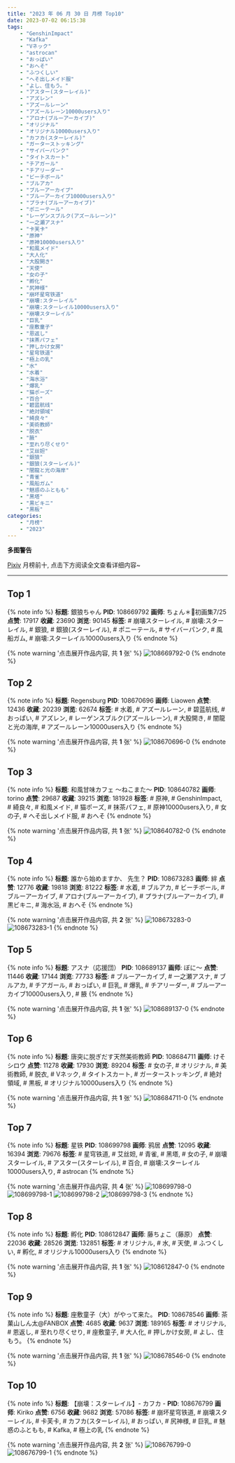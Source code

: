 ```yaml
---
title: "2023 年 06 月 30 日 月榜 Top10"
date: 2023-07-02 06:15:38
tags:
    - "GenshinImpact"
    - "Kafka"
    - "Vネック"
    - "astrocan"
    - "おっぱい"
    - "おへそ"
    - "ふつくしい"
    - "へそ出しメイド服"
    - "よし、住もう。"
    - "アスター(スターレイル)"
    - "アズレン"
    - "アズールレーン"
    - "アズールレーン10000users入り"
    - "アロナ(ブルーアーカイブ)"
    - "オリジナル"
    - "オリジナル10000users入り"
    - "カフカ(スターレイル)"
    - "ガーターストッキング"
    - "サイバーパンク"
    - "タイトスカート"
    - "チアガール"
    - "チアリーダー"
    - "ビーチボール"
    - "ブルアカ"
    - "ブルーアーカイブ"
    - "ブルーアーカイブ10000users入り"
    - "プラナ(ブルーアーカイブ)"
    - "ポニーテール"
    - "レーゲンスブルク(アズールレーン)"
    - "一之瀬アスナ"
    - "卡芙卡"
    - "原神"
    - "原神10000users入り"
    - "和風メイド"
    - "大人化"
    - "大股開き"
    - "天使"
    - "女の子"
    - "孵化"
    - "尻神様"
    - "崩坏星穹铁道"
    - "崩壊:スターレイル"
    - "崩壊:スターレイル10000users入り"
    - "崩壊スターレイル"
    - "巨乳"
    - "座敷童子"
    - "恩返し"
    - "抹茶パフェ"
    - "押しかけ女房"
    - "星穹铁道"
    - "極上の乳"
    - "水"
    - "水着"
    - "海水浴"
    - "爆乳"
    - "猫ポーズ"
    - "百合"
    - "碧蓝航线"
    - "絶対領域"
    - "綺良々"
    - "美術教師"
    - "脱衣"
    - "腋"
    - "至れり尽くせり"
    - "艾丝妲"
    - "銀狼"
    - "銀狼(スターレイル)"
    - "闇龍と光の海岸"
    - "青雀"
    - "風船ガム"
    - "魅惑のふともも"
    - "黑塔"
    - "黒ビキニ"
    - "黒板"
categories:
    - "月榜"
    - "2023"
---
```


<i class="fa fa-triangle-exclamation"></i>**多图警告**<i class="fa fa-triangle-exclamation"></i>

[Pixiv](https://www.pixiv.net/) 月榜前十, 点击下方阅读全文查看详细内容~

<!-- more -->

---

## Top 1

{% note info %}
**标题**: 銀狼ちゃん
**PID**: 108669792 **画师**: ちょん＊📙初画集7/25
**点赞**: 17917 **收藏**: 23690 **浏览**: 90145
**标签**: # 崩壊スターレイル, # 崩壊:スターレイル, # 銀狼, # 銀狼(スターレイル), # ポニーテール, # サイバーパンク, # 風船ガム, # 崩壊:スターレイル10000users入り
{% endnote %}

{% note warning '点击展开作品内容, 共 **1** 张' %}
![108669792-0](https://i.pixiv.re/img-original/img/2023/06/03/00/13/37/108669792_p0.png)
{% endnote %}

## Top 2

{% note info %}
**标题**: Regensburg
**PID**: 108670696 **画师**: Liaowen
**点赞**: 12436 **收藏**: 20239 **浏览**: 62674
**标签**: # 水着, # アズールレーン, # 碧蓝航线, # おっぱい, # アズレン, # レーゲンスブルク(アズールレーン), # 大股開き, # 闇龍と光の海岸, # アズールレーン10000users入り
{% endnote %}

{% note warning '点击展开作品内容, 共 **1** 张' %}
![108670696-0](https://i.pixiv.re/img-original/img/2023/06/03/00/40/09/108670696_p0.png)
{% endnote %}

## Top 3

{% note info %}
**标题**: 和風甘味カフェ ～ねこまた～
**PID**: 108640782 **画师**: torino
**点赞**: 29687 **收藏**: 39215 **浏览**: 181928
**标签**: # 原神, # GenshinImpact, # 綺良々, # 和風メイド, # 猫ポーズ, # 抹茶パフェ, # 原神10000users入り, # 女の子, # へそ出しメイド服, # おへそ
{% endnote %}

{% note warning '点击展开作品内容, 共 **1** 张' %}
![108640782-0](https://i.pixiv.re/img-original/img/2023/06/02/00/00/37/108640782_p0.jpg)
{% endnote %}

## Top 4

{% note info %}
**标题**: 誰から始めますか、 先生？
**PID**: 108673283 **画师**: 絆
**点赞**: 12776 **收藏**: 19818 **浏览**: 81222
**标签**: # 水着, # ブルアカ, # ビーチボール, # ブルーアーカイブ, # アロナ(ブルーアーカイブ), # プラナ(ブルーアーカイブ), # 黒ビキニ, # 海水浴, # おへそ
{% endnote %}

{% note warning '点击展开作品内容, 共 **2** 张' %}
![108673283-0](https://i.pixiv.re/img-original/img/2023/06/03/02/45/40/108673283_p0.jpg)
![108673283-1](https://i.pixiv.re/img-original/img/2023/06/03/02/45/40/108673283_p1.jpg)
{% endnote %}

## Top 5

{% note info %}
**标题**: アスナ（応援団）
**PID**: 108689137 **画师**: ぼに～
**点赞**: 11446 **收藏**: 17144 **浏览**: 77733
**标签**: # ブルーアーカイブ, # 一之瀬アスナ, # ブルアカ, # チアガール, # おっぱい, # 巨乳, # 爆乳, # チアリーダー, # ブルーアーカイブ10000users入り, # 腋
{% endnote %}

{% note warning '点击展开作品内容, 共 **1** 张' %}
![108689137-0](https://i.pixiv.re/img-original/img/2023/06/03/18/18/33/108689137_p0.png)
{% endnote %}

## Top 6

{% note info %}
**标题**: 唐突に脱ぎだす天然美術教師
**PID**: 108684711 **画师**: けそシロウ
**点赞**: 11278 **收藏**: 17930 **浏览**: 89204
**标签**: # 女の子, # オリジナル, # 美術教師, # 脱衣, # Vネック, # タイトスカート, # ガーターストッキング, # 絶対領域, # 黒板, # オリジナル10000users入り
{% endnote %}

{% note warning '点击展开作品内容, 共 **1** 张' %}
![108684711-0](https://i.pixiv.re/img-original/img/2023/06/03/15/15/20/108684711_p0.jpg)
{% endnote %}

## Top 7

{% note info %}
**标题**: 星铁
**PID**: 108699798 **画师**: 鸦居
**点赞**: 12095 **收藏**: 16394 **浏览**: 79676
**标签**: # 星穹铁道, # 艾丝妲, # 青雀, # 黑塔, # 女の子, # 崩壊スターレイル, # アスター(スターレイル), # 百合, # 崩壊:スターレイル10000users入り, # astrocan
{% endnote %}

{% note warning '点击展开作品内容, 共 **4** 张' %}
![108699798-0](https://i.pixiv.re/img-original/img/2023/06/03/23/46/51/108699798_p0.jpg)
![108699798-1](https://i.pixiv.re/img-original/img/2023/06/03/23/46/51/108699798_p1.jpg)
![108699798-2](https://i.pixiv.re/img-original/img/2023/06/03/23/46/51/108699798_p2.jpg)
![108699798-3](https://i.pixiv.re/img-original/img/2023/06/03/23/46/51/108699798_p3.jpg)
{% endnote %}

## Top 8

{% note info %}
**标题**: 孵化
**PID**: 108612847 **画师**: 藤ちょこ（藤原）
**点赞**: 22036 **收藏**: 28526 **浏览**: 132851
**标签**: # オリジナル, # 水, # 天使, # ふつくしい, # 孵化, # オリジナル10000users入り
{% endnote %}

{% note warning '点击展开作品内容, 共 **1** 张' %}
![108612847-0](https://i.pixiv.re/img-original/img/2023/06/01/00/00/43/108612847_p0.jpg)
{% endnote %}

## Top 9

{% note info %}
**标题**: 座敷童子（大）がやって来た。
**PID**: 108678546 **画师**: 茶菓山しん太@FANBOX
**点赞**: 4685 **收藏**: 9637 **浏览**: 189165
**标签**: # オリジナル, # 恩返し, # 至れり尽くせり, # 座敷童子, # 大人化, # 押しかけ女房, # よし、住もう。
{% endnote %}

{% note warning '点击展开作品内容, 共 **1** 张' %}
![108678546-0](https://i.pixiv.re/img-original/img/2023/06/03/09/59/59/108678546_p0.jpg)
{% endnote %}

## Top 10

{% note info %}
**标题**: 【崩壊：スターレイル】- カフカ -
**PID**: 108676799 **画师**: Kiriko
**点赞**: 6756 **收藏**: 9682 **浏览**: 57086
**标签**: # 崩坏星穹铁道, # 崩壊スターレイル, # 卡芙卡, # カフカ(スターレイル), # おっぱい, # 尻神様, # 巨乳, # 魅惑のふともも, # Kafka, # 極上の乳
{% endnote %}

{% note warning '点击展开作品内容, 共 **2** 张' %}
![108676799-0](https://i.pixiv.re/img-original/img/2023/06/03/08/00/06/108676799_p0.png)
![108676799-1](https://i.pixiv.re/img-original/img/2023/06/03/08/00/06/108676799_p1.png)
{% endnote %}
